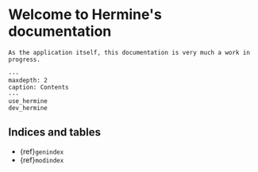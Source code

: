 <!---  
SPDX-FileCopyrightText: Hermine team <hermine@inno3.fr> 
SPDX-License-Identifier: CC-BY-4.0
-->

# Welcome to Hermine's documentation

```{warning}
As the application itself, this documentation is very much a work in progress.
```



```{toctree}
---
maxdepth: 2
caption: Contents
---
use_hermine
dev_hermine
```


## Indices and tables

* {ref}`genindex`
* {ref}`modindex`
